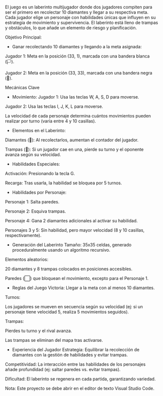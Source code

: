 El juego es un laberinto multijugador donde dos jugadores compiten para ser el primero en recolectar 10 diamantes y llegar a su respectiva meta. Cada jugador elige un personaje con habilidades únicas que influyen en su estrategia de movimiento y supervivencia. El laberinto está lleno de trampas y obstáculos, lo que añade un elemento de riesgo y planificación.

Objetivo Principal:
- Ganar recolectando 10 diamantes y llegando a la meta asignada:

Jugador 1: Meta en la posición (33, 1), marcada con una bandera blanca (🏳️).

Jugador 2: Meta en la posición (33, 33), marcada con una bandera negra (🏴).

Mecánicas Clave
- Movimiento:
Jugador 1: Usa las teclas W, A, S, D para moverse.

Jugador 2: Usa las teclas I, J, K, L para moverse.

La velocidad de cada personaje determina cuántos movimientos pueden realizar por turno (varía entre 4 y 10 casillas).

- Elementos en el Laberinto:

Diamantes (💎): Al recolectarlos, aumentan el contador del jugador.

Trampas (🧨): Si un jugador cae en una, pierde su turno y el oponente avanza según su velocidad.

- Habilidades Especiales:

Activación: Presionando la tecla G.

Recarga: Tras usarla, la habilidad se bloquea por 5 turnos.

- Habilidades por Personaje:

Personaje 1: Salta paredes.

Personaje 2: Esquiva trampas.

Personaje 4: Gana 2 diamantes adicionales al activar su habilidad.

Personajes 3 y 5: Sin habilidad, pero mayor velocidad (8 y 10 casillas, respectivamente).

- Generación del Laberinto
Tamaño: 35x35 celdas, generado proceduralmente usando un algoritmo recursivo.

Elementos aleatorios:

20 diamantes y 8 trampas colocados en posiciones accesibles.

Paredes (⬜) que bloquean el movimiento, excepto para el Personaje 1.

- Reglas del Juego
Victoria: Llegar a la meta con al menos 10 diamantes.

Turnos:

Los jugadores se mueven en secuencia según su velocidad (ej: si un personaje tiene velocidad 5, realiza 5 movimientos seguidos).

Trampas:

Pierdes tu turno y el rival avanza.

Las trampas se eliminan del mapa tras activarse.

- Experiencia del Jugador
Estrategia: Equilibrar la recolección de diamantes con la gestión de habilidades y evitar trampas.

Competitividad: La interacción entre las habilidades de los personajes añade profundidad (ej: saltar paredes vs. evitar trampas).

Dificultad: El laberinto se regenera en cada partida, garantizando variedad.

Nota: Este proyecto se debe abrir en el editor de texto Visual Studio Code.
 
